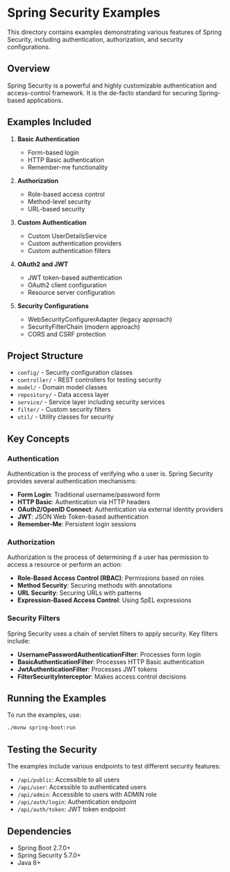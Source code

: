 # Spring Security Examples

This directory contains examples demonstrating various features of Spring Security, including authentication, authorization, and security configurations.

## Overview

Spring Security is a powerful and highly customizable authentication and access-control framework. It is the de-facto standard for securing Spring-based applications.

## Examples Included

1. **Basic Authentication**
   - Form-based login
   - HTTP Basic authentication
   - Remember-me functionality

2. **Authorization**
   - Role-based access control
   - Method-level security
   - URL-based security

3. **Custom Authentication**
   - Custom UserDetailsService
   - Custom authentication providers
   - Custom authentication filters

4. **OAuth2 and JWT**
   - JWT token-based authentication
   - OAuth2 client configuration
   - Resource server configuration

5. **Security Configurations**
   - WebSecurityConfigurerAdapter (legacy approach)
   - SecurityFilterChain (modern approach)
   - CORS and CSRF protection

## Project Structure

- `config/` - Security configuration classes
- `controller/` - REST controllers for testing security
- `model/` - Domain model classes
- `repository/` - Data access layer
- `service/` - Service layer including security services
- `filter/` - Custom security filters
- `util/` - Utility classes for security

## Key Concepts

### Authentication

Authentication is the process of verifying who a user is. Spring Security provides several authentication mechanisms:

- **Form Login**: Traditional username/password form
- **HTTP Basic**: Authentication via HTTP headers
- **OAuth2/OpenID Connect**: Authentication via external identity providers
- **JWT**: JSON Web Token-based authentication
- **Remember-Me**: Persistent login sessions

### Authorization

Authorization is the process of determining if a user has permission to access a resource or perform an action:

- **Role-Based Access Control (RBAC)**: Permissions based on roles
- **Method Security**: Securing methods with annotations
- **URL Security**: Securing URLs with patterns
- **Expression-Based Access Control**: Using SpEL expressions

### Security Filters

Spring Security uses a chain of servlet filters to apply security. Key filters include:

- **UsernamePasswordAuthenticationFilter**: Processes form login
- **BasicAuthenticationFilter**: Processes HTTP Basic authentication
- **JwtAuthenticationFilter**: Processes JWT tokens
- **FilterSecurityInterceptor**: Makes access control decisions

## Running the Examples

To run the examples, use:

```bash
./mvnw spring-boot:run
```

## Testing the Security

The examples include various endpoints to test different security features:

- `/api/public`: Accessible to all users
- `/api/user`: Accessible to authenticated users
- `/api/admin`: Accessible to users with ADMIN role
- `/api/auth/login`: Authentication endpoint
- `/api/auth/token`: JWT token endpoint

## Dependencies

- Spring Boot 2.7.0+
- Spring Security 5.7.0+
- Java 8+
